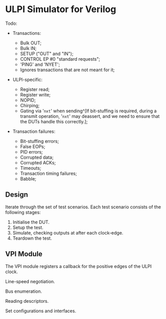# ULPI Simulator for Verilog

Todo:

+ Transactions:

  - Bulk OUT;
  - Bulk IN;
  - SETUP ("OUT" and "IN");
  - CONTROL EP #0 "standard requests";
  - 'PING' and 'NYET';
  - Ignores transactions that are not meant for it;

+ ULPI-specific:

  - Register read;
  - Register write;
  - NOPID;
  - Chirping;
  - Gating via '`nxt`' when sending^[If bit-stuffing is required, during a transmit operation, '`nxt`' may deassert, and we need to ensure that the DUTs handle this correctly.];

+ Transaction failures:

  - Bit-stuffing errors;
  - False EOPs;
  - PID errors;
  - Corrupted data;
  - Corrupted ACKs;
  - Timeouts;
  - Transaction timing failures;
  - Babble;

## Design

Iterate through the set of test scenarios. Each test scenario consists of the following stages:

1. Initialise the DUT.
2. Setup the test.
3. Simulate, checking outputs at after each clock-edge.
4. Teardown the test.

## VPI Module

The VPI module registers a callback for the positive edges of the ULPI clock.

Line-speed negotiation.

Bus enumeration.

Reading descriptors.

Set configurations and interfaces.
